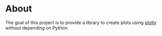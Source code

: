 # About

The goal of this project is to provide a library to create plots
using [plotly](https://plotly.com/) without depending on Python.
